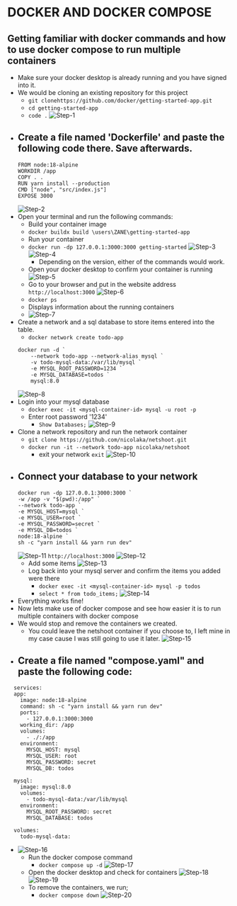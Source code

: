 # DOCKER AND DOCKER COMPOSE
## Getting familiar with docker commands and how to use docker compose to run multiple containers
- Make sure your docker desktop is already running and you have signed into it.
- We would be cloning an existing repository for this project
    - `git clonehttps://github.com/docker/getting-started-app.git`
    - `cd getting-started-app`
    - `code .`
    ![Step-1](./images/Step-1.PNG)
- Create a file named 'Dockerfile' and paste the following code there. Save afterwards.
    - 
     ```
    FROM node:18-alpine
    WORKDIR /app
    COPY . .
    RUN yarn install --production
    CMD ["node", "src/index.js"]
    EXPOSE 3000

     ```
    ![Step-2](./images/Step-2.PNG)
- Open your terminal and run the following commands:
    - Build your container image
    - `docker buildx build \users\ZANE\getting-started-app`
    - Run your container 
    - `docker run -dp 127.0.0.1:3000:3000 getting-started`
    ![Step-3](./images/Step-3.PNG)
    ![Step-4](./images/Step-4.PNG)
        - Depending on the version, either of the commands would work.
    - Open your docker desktop to confirm your container is running
    ![Step-5](./images/Step-5.PNG)
    - Go to your browser and put in the website address 
    `http://localhost:3000`
    ![Step-6](./images/Step-6.PNG)
    - `docker ps`
    - Displays information about the running containers
    -  ![Step-7](./images/Step-7.PNG)
- Create a network and a sql database to store items entered into the table.
    - `docker network create todo-app`
    ```
    docker run -d `
        --network todo-app --network-alias mysql `
        -v todo-mysql-data:/var/lib/mysql `
        -e MYSQL_ROOT_PASSWORD=1234 `
        -e MYSQL_DATABASE=todos `
        mysql:8.0
    ```
    ![Step-8](./images/Step-8.PNG)
- Login into your mysql database
    - `docker exec -it <mysql-container-id> mysql -u root -p`
    - Enter root password '1234'
        - `Show Databases;`
    ![Step-9](./images/Step-9.PNG)
- Clone a network repository and run the network container
    - `git clone https://github.com/nicolaka/netshoot.git` 
    - `docker run -it --network todo-app nicolaka/netshoot`
       - exit your network `exit`
    ![Step-10](./images/Step-10.PNG)
- Connect your database to your network
    - 
    ```
    docker run -dp 127.0.0.1:3000:3000 `
    -w /app -v "$(pwd):/app" `
    --network todo-app `
    -e MYSQL_HOST=mysql `
    -e MYSQL_USER=root `
    -e MYSQL_PASSWORD=secret `
    -e MYSQL_DB=todos `
    node:18-alpine `
    sh -c "yarn install && yarn run dev"

    ```
    ![Step-11](./images/Step-11.PNG)
        `http://localhost:3000`
    ![Step-12](./images/Step-12.PNG)
    - Add some items 
    ![Step-13](./images/Step-13.PNG)
    - Log back into your mysql server and confirm the items you added were there
        - `docker exec -it <mysql-container-id> mysql -p todos`
        - `select * from todo_items;`
    ![Step-14](./images/Step-14.PNG)
- Everything works fine!
- Now lets make use of docker compose and see how easier it is to run multiple containers with docker compose
- We would stop and remove the containers we created.
    - You could leave the netshoot container if you choose to, I left mine in my case cause I was still going to use it later.
    ![Step-15](./images/Step-15.PNG)
- Create a file named "compose.yaml" and paste the following code:
    - 
```
  services:
  app:
    image: node:18-alpine
    command: sh -c "yarn install && yarn run dev"
    ports:
      - 127.0.0.1:3000:3000
    working_dir: /app
    volumes:
      - ./:/app
    environment:
      MYSQL_HOST: mysql
      MYSQL_USER: root
      MYSQL_PASSWORD: secret
      MYSQL_DB: todos

  mysql:
    image: mysql:8.0
    volumes:
      - todo-mysql-data:/var/lib/mysql
    environment:
      MYSQL_ROOT_PASSWORD: secret
      MYSQL_DATABASE: todos

  volumes:
    todo-mysql-data:  

 ```
 - ![Step-16](./images/Step-16.PNG)
    - Run the docker compose command
        - `docker compose up -d`
    ![Step-17](./images/Step-17.PNG)
    - Open the docker desktop and check for containers
    ![Step-18](./images/Step-18.PNG)
    ![Step-19](./images/Step-19.PNG)
    - To remove the containers, we run;
        - `docker compose down`
    ![Step-20](./images/Step-20.PNG)


